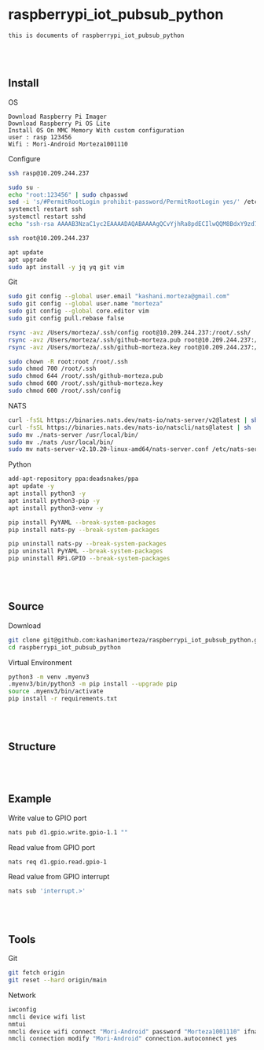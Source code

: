<!--------------------------------------------------------------------------------- Description -->
# raspberrypi_iot_pubsub_python
    this is documents of raspberrypi_iot_pubsub_python

<!--------------------------------------------------------------------------------- Install -->
<br><br>

## Install

<!-------------------------- OS -->
OS
```
Download Raspberry Pi Imager
Download Raspberry Pi OS Lite
Install OS On MMC Memory With custom configuration
user : rasp 123456
Wifi : Mori-Android Morteza1001110
```
<!-------------------------- Configure -->
Configure
```bash
ssh rasp@10.209.244.237
```
```bash
sudo su -
echo "root:123456" | sudo chpasswd
sed -i 's/#PermitRootLogin prohibit-password/PermitRootLogin yes/' /etc/ssh/sshd_config
systemctl restart ssh
systemctl restart sshd
echo "ssh-rsa AAAAB3NzaC1yc2EAAAADAQABAAAAgQCvYjhRa8pdECIlwQQM8BdxY9zd7+fmA2kLBgppAf8phOR/GZ8AfpzxCduk2iKFktjVQteIKuczXefN4DPeM76M1HG8eZ9BoDiQwIzT/nNuLu19FsY8PexJznhXT3uOwORpoVNrEy6nKsESvUQYlebtiS9ZkmTO2gSjADC3wwSWbw== root@laptop" > /root/.ssh/authorized_keys
```
```bash
ssh root@10.209.244.237
```
```bash
apt update
apt upgrade
sudo apt install -y jq yq git vim
```
<!-------------------------- Git -->
Git
```bash
sudo git config --global user.email "kashani.morteza@gmail.com"
sudo git config --global user.name "morteza"
sudo git config --global core.editor vim
sudo git config pull.rebase false
```
```bash
rsync -avz /Users/morteza/.ssh/config root@10.209.244.237:/root/.ssh/
rsync -avz /Users/morteza/.ssh/github-morteza.pub root@10.209.244.237:/root/.ssh/
rsync -avz /Users/morteza/.ssh/github-morteza.key root@10.209.244.237:/root/.ssh/
```
```bash
sudo chown -R root:root /root/.ssh
sudo chmod 700 /root/.ssh
sudo chmod 644 /root/.ssh/github-morteza.pub
sudo chmod 600 /root/.ssh/github-morteza.key
sudo chmod 600 /root/.ssh/config
```
<!-------------------------- NATS -->
NATS
```bash
curl -fsSL https://binaries.nats.dev/nats-io/nats-server/v2@latest | sh
curl -fsSL https://binaries.nats.dev/nats-io/natscli/nats@latest | sh
sudo mv ./nats-server /usr/local/bin/
sudo mv ./nats /usr/local/bin/
sudo mv nats-server-v2.10.20-linux-amd64/nats-server.conf /etc/nats-server.conf
```
<!-------------------------- Python -->
Python 
```bash
add-apt-repository ppa:deadsnakes/ppa
apt update -y
apt install python3 -y
apt install python3-pip -y
apt install python3-venv -y
```
```bash
pip install PyYAML --break-system-packages
pip install nats-py --break-system-packages
```
```bash
pip uninstall nats-py --break-system-packages
pip uninstall PyYAML --break-system-packages
pip uninstall RPi.GPIO --break-system-packages
```



<!--------------------------------------------------------------------------------- Source -->
<br><br>

## Source 
Download
```bash
git clone git@github.com:kashanimorteza/raspberrypi_iot_pubsub_python.git
cd raspberrypi_iot_pubsub_python
```
Virtual Environment
```bash
python3 -m venv .myenv3
.myenv3/bin/python3 -m pip install --upgrade pip  
source .myenv3/bin/activate
pip install -r requirements.txt  
```

<!--------------------------------------------------------------------------------- Structure -->
<br><br>

## Structure 


<!--------------------------------------------------------------------------------- Example -->
<br><br>

## Example
Write value to GPIO port
```bash
nats pub d1.gpio.write.gpio-1.1 ""
```
Read value from GPIO port
```bash
nats req d1.gpio.read.gpio-1
```
Read value from GPIO interrupt
```bash
nats sub 'interrupt.>'
```


<!--------------------------------------------------------------------------------- Tools -->
<br><br>

## Tools 
<!-------------------------- Git -->
Git
```bash
git fetch origin
git reset --hard origin/main
```
<!-------------------------- Network -->
Network
```bash
iwconfig
nmcli device wifi list
nmtui
nmcli device wifi connect "Mori-Android" password "Morteza1001110" ifname wlan0
nmcli connection modify "Mori-Android" connection.autoconnect yes
```